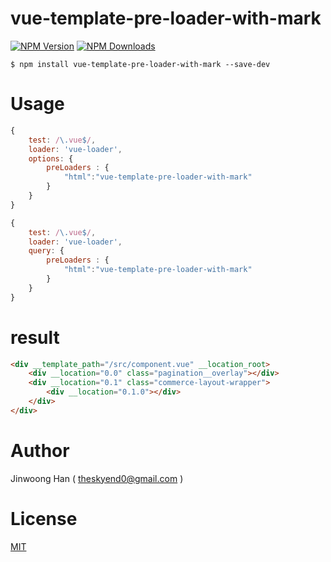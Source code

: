 # vue-template-pre-loader-with-mark
[![NPM Version][npm-image]][npm-url]
[![NPM Downloads][downloads-image]][downloads-url] 

```shell 
$ npm install vue-template-pre-loader-with-mark --save-dev
```

# Usage
```javascript
{
    test: /\.vue$/,
    loader: 'vue-loader',
    options: {  
        preLoaders : {
            "html":"vue-template-pre-loader-with-mark"
        }
    }
}
```

```javascript
{
    test: /\.vue$/,
    loader: 'vue-loader',
    query: {  
        preLoaders : {
            "html":"vue-template-pre-loader-with-mark"
        }
    }
}
```


# result

```html 
<div __template_path="/src/component.vue" __location_root>
    <div __location="0.0" class="pagination__overlay"></div> 
    <div __location="0.1" class="commerce-layout-wrapper">
        <div __location="0.1.0"></div>
    </div>
</div>
```

# Author

Jinwoong Han ( theskyend0@gmail.com )


# License
[MIT](LICENSE)


[npm-image]: https://img.shields.io/npm/v/vue-template-pre-loader-with-mark.svg
[npm-url]: https://npmjs.org/package/vue-template-pre-loader-with-mark
[downloads-image]: https://img.shields.io/npm/dm/vue-template-pre-loader-with-mark.svg
[downloads-url]: https://npmjs.org/package/vue-template-pre-loader-with-mark
